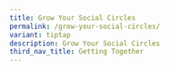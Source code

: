 ```yaml
---
title: Grow Your Social Circles
permalink: /grow-your-social-circles/
variant: tiptap
description: Grow Your Social Circles
third_nav_title: Getting Together
---
```

